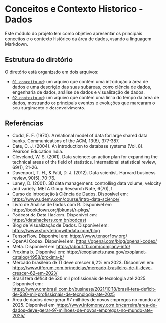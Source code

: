 # Conceitos e Contexto Historico - Dados

Este módulo do projeto tem como objetivo apresentar os principais conceitos e o contexto histórico da área de dados, usando a linguagem Markdown. 

## Estrutura do diretório

O diretório está organizado em dois arquivos:

- [`01_conceito.md`](01_conceito.md): um arquivo que contém uma introdução à área de dados e uma descrição das suas subáreas, como ciência de dados, engenharia de dados, análise de dados e visualização de dados.
- [`02_contexto.md`](02_contexto): um arquivo que contém uma linha do tempo da área de dados, mostrando os principais eventos e evoluções que marcaram o seu surgimento e desenvolvimento.

## Referências

- Codd, E. F. (1970). A relational model of data for large shared data banks. Communications of the ACM, 13(6), 377-387.
- Date, C. J. (2004). An introduction to database systems (Vol. 8). Pearson Education India.
- Cleveland, W. S. (2001). Data science: an action plan for expanding the technical areas of the field of statistics. International statistical review, 69(1), 21-26.
- Davenport, T. H., & Patil, D. J. (2012). Data scientist. Harvard business review, 90(5), 70-76.
- Laney, D. (2001). 3D data management: controlling data volume, velocity and variety. META Group Research Note, 6(70), 1.
- Curso de Introdução à Ciência de Dados. Disponível em: https://www.udemy.com/course/intro-data-science/
- Livro de Análise de Dados com R. Disponível em: https://bookdown.org/jbkunst/r-pkgs/
- Podcast de Data Hackers. Disponível em: https://datahackers.com.br/podcast
- Blog de Visualização de Dados. Disponível em: https://www.storytellingwithdata.com/blog
- TensorFlow. Disponível em: https://www.tensorflow.org/
- OpenAI Codex. Disponível em: https://openai.com/blog/openai-codex/
- Meta. Disponível em: https://about.fb.com/company-info/
- Proxima b. Disponível em: https://exoplanets.nasa.gov/exoplanet-catalog/4958/proxima-b/
- Mercado brasileiro de TI deve crescer 6,2% em 2023. Disponível em: https://www.itforum.com.br/noticias/mercado-brasileiro-de-ti-deve-crescer-62-em-2023/
- Brasil terá déficit de 530 mil profissionais de tecnologia até 2025. Disponível em: https://www.cnnbrasil.com.br/business/2021/10/18/brasil-tera-deficit-de-530-mil-profissionais-de-tecnologia-ate-2025
- Área de dados deve gerar 97 milhões de novos empregos no mundo até 2025. Disponível em: https://www.infomoney.com.br/carreira/area-de-dados-deve-gerar-97-milhoes-de-novos-empregos-no-mundo-ate-2025/